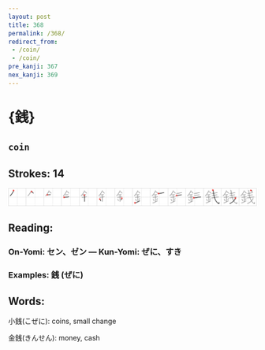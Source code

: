 ```yaml
---
layout: post
title: 368
permalink: /368/
redirect_from:
 - /coin/
 - /coin/
pre_kanji: 367
nex_kanji: 369
---
```


# {銭}

## `coin`

## Strokes: 14

<div class="stroke"><img src="../images/E98AAD.png" /></div>

## Reading:

### On-Yomi: セン、ゼン &mdash; Kun-Yomi: ぜに、すき

### Examples: 銭 (ぜに)

## Words:

小銭(こぜに): coins, small change

金銭(きんせん): money, cash
